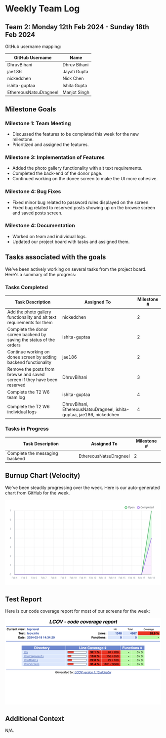 # Weekly Team Log

## Team 2: Monday 12th Feb 2024 - Sunday 18th Feb 2024

GitHub username mapping:

| GitHub Username | Name |
| --- | --- |
| DhruvBihani | Dhruv Bihani |
| jae186 | Jayati Gupta |
| nickedchen | Nick Chen |
| ishita-guptaa | Ishita Gupta |
| EthereousNatsuDragneel | Manjot Singh |

## Milestone Goals

### Milestone 1: Team Meeting

- Discussed the features to be completed this week for the new milestone.
- Prioritized and assigned the features.

### Milestone 3: Implementation of Features

- Added the photo gallery functionality with alt text requirements.
- Completed the back-end of the donor page.
- Continued working on the donee screen to make the UI more cohesive.

### Milestone 4: Bug Fixes

- Fixed minor bug related to password rules displayed on the screen.
- Fixed bug related to reserved posts showing up on the browse screen and saved posts screen.

### Milestone 4: Documentation

- Worked on team and individual logs.
- Updated our project board with tasks and assigned them.

## Tasks associated with the goals

We've been actively working on several tasks from the project board. Here's a summary of the progress:

### Tasks Completed

| Task Description | Assigned To | Milestone # |
| --- | --- | --- |
| Add the photo gallery functionality and alt text requirements for them | nickedchen | 2 |
| Complete the donor screen backend by saving the status of the orders | ishita-guptaa | 2 |
| Continue working on donee screen by adding backend functionality | jae186 | 2 |
| Remove the posts from browse and saved screen if they have been reserved | DhruvBihani | 3 |
| Complete the T2 W6 team log | ishita-guptaa | 4 |
| Complete the T2 W6 individual logs | DhruvBihani, EthereousNatsuDragneel, ishita-guptaa, jae186, nickedchen | 4 |

### Tasks in Progress

| Task Description | Assigned To | Milestone # |
| --- | --- | --- |
| Complete the messaging backend | EthereousNatsuDragneel | 2 |

## Burnup Chart (Velocity)

We've been steadily progressing over the week. Here is our auto-generated chart from GitHub for the week.

![burnup](./Burnup%20Charts/burnupT2W6.png)

## Test Report

Here is our code coverage report for most of our screens for the week:

![test report](./Test%20Reports/testReportT2W6.png)

## Additional Context

N/A.
